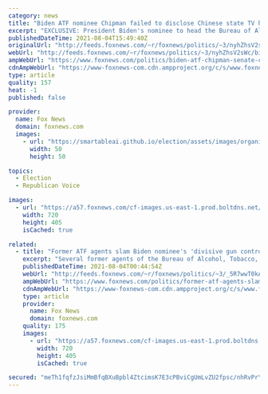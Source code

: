 ```yaml
---
category: news
title: "Biden ATF nominee Chipman failed to disclose Chinese state TV hit used as propaganda by the communist state"
excerpt: "EXCLUSIVE: President Biden's nominee to head the Bureau of Alcohol, Tobacco, Firearms and Explosives (ATF) failed to disclose to the Senate a media appearance on Chinese state TV, which may have been used as propaganda by the communist state to cover up a mass stabbing of children. "
publishedDateTime: 2021-08-04T15:49:40Z
originalUrl: "http://feeds.foxnews.com/~r/foxnews/politics/~3/nyhZhsV2sWc/biden-atf-chipman-senate-china-propaganda"
webUrl: "http://feeds.foxnews.com/~r/foxnews/politics/~3/nyhZhsV2sWc/biden-atf-chipman-senate-china-propaganda"
ampWebUrl: "https://www.foxnews.com/politics/biden-atf-chipman-senate-china-propaganda.amp"
cdnAmpWebUrl: "https://www-foxnews-com.cdn.ampproject.org/c/s/www.foxnews.com/politics/biden-atf-chipman-senate-china-propaganda.amp"
type: article
quality: 157
heat: -1
published: false

provider:
  name: Fox News
  domain: foxnews.com
  images:
    - url: "https://smartableai.github.io/election/assets/images/organizations/foxnews.com-50x50.jpg"
      width: 50
      height: 50

topics:
  - Election
  - Republican Voice

images:
  - url: "https://a57.foxnews.com/cf-images.us-east-1.prod.boltdns.net/v1/static/694940094001/32eb7cbf-b336-4d76-b468-20c975733e88/87d46112-8a3c-435b-bc26-cab352d0de6b/1280x720/match/720/405/image.jpg?ve=1&tl=1"
    width: 720
    height: 405
    isCached: true

related:
  - title: "Former ATF agents slam Biden nominee's 'divisive gun control agenda'"
    excerpt: "Several former agents of the Bureau of Alcohol, Tobacco, Firearms and Explosives are publicly urging the Biden administration not to confirm former agent David Chipman to lead the agency."
    publishedDateTime: 2021-08-04T00:44:54Z
    webUrl: "http://feeds.foxnews.com/~r/foxnews/politics/~3/_5R7wwT0kAM/former-atf-agents-slam-biden-nominees-divisive-gun-control-agenda"
    ampWebUrl: "https://www.foxnews.com/politics/former-atf-agents-slam-biden-nominees-divisive-gun-control-agenda.amp"
    cdnAmpWebUrl: "https://www-foxnews-com.cdn.ampproject.org/c/s/www.foxnews.com/politics/former-atf-agents-slam-biden-nominees-divisive-gun-control-agenda.amp"
    type: article
    provider:
      name: Fox News
      domain: foxnews.com
    quality: 175
    images:
      - url: "https://a57.foxnews.com/cf-images.us-east-1.prod.boltdns.net/v1/static/694940094001/32eb7cbf-b336-4d76-b468-20c975733e88/87d46112-8a3c-435b-bc26-cab352d0de6b/1280x720/match/720/405/image.jpg?ve=1&tl=1"
        width: 720
        height: 405
        isCached: true

secured: "meTh1fqfzJsiMmBfqBXuBpbl4ZtcimsK7E3cPBviCgUmLvZU2fpsc/nhRvPrY+TZKDMVVGAcEQYLhqkYZeCGHqKPEDGCQ1ngdtnkf8S2y8WG/iqhtQ0a59+zUOYK9zwQInW1np+8/UbKd6YBtYu93eE22KKpxLRyMjOukzWi60DmR1euA4gwws356ugfHF4y3VYeyL2bTVkFIF57+vQ/1uftnhO4EZ567MNXRBrbg+IrcPUSiPeyqolbQ7PzdBEELBGjg/Phnm+YZsfyhakerRmXErLXbgEEWRiZEGjx11qsc9THBtLzzYeK1hJFzAhT112OzHyjtjpYBWrlKnog2/0bQ/Ed15rXkuFQqkL7c8Q=;EgJaTdL6S/k6i842ac6/Sw=="
---
```


